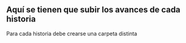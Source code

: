 ## Aquí se tienen que subir los avances de cada historia
Para cada historia debe crearse una carpeta distinta
